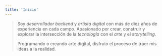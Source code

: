 ```yaml
---
title: 'Inicio'
---
```


> Soy _desarrollador backend_ y _artista digital_ con más de diez años de
> experiencia en cada campo. Apasionado por crear, construir y explorar la
> intersección de la _tecnología_ con el _arte_ y el _storytelling_.
>
> Programando o creando arte digital, disfruto el proceso de traer mis ideas a
> la realidad.
